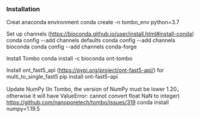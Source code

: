 ### Installation

Creat anaconda environment
            conda create -n tombo_env python=3.7

Set up channels (https://bioconda.github.io/user/install.html#install-conda)
conda config --add channels defaults
conda config --add channels bioconda
conda config --add channels conda-forge

Install Tombo
 conda install -c bioconda ont-tombo

Install ont_fast5_api (https://pypi.org/project/ont-fast5-api/) for multi_to_single_fast5
  pip install ont-fast5-api

Update NumPy  (In Tombo, the version of NumPy must be lower 1.20，otherwise it will have ValueError: cannot convert float NaN to integer) https://github.com/nanoporetech/tombo/issues/319
conda install numpy=1.19.5
